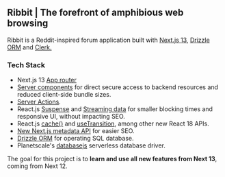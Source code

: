 ## Ribbit | The forefront of amphibious web browsing

Ribbit is a Reddit-inspired forum application built with [Next.js 13](https://nextjs.org/), [Drizzle ORM](https://orm.drizzle.team/) and [Clerk.](https://clerk.com/)

### Tech Stack
- Next.js 13 [App router](https://nextjs.org/docs/app)
- [Server components](https://nextjs.org/docs/getting-started/react-essentials#server-components) for direct secure access to backend resources and reduced client-side bundle sizes.
- [Server Actions](https://nextjs.org/docs/app/building-your-application/data-fetching/server-actions).
- React.js [Suspense](https://react.dev/reference/react/Suspense) and [Streaming data](https://nextjs.org/docs/app/building-your-application/routing/loading-ui-and-streaming) for smaller blocking times and responsive UI, without impacting SEO.
- React.js [cache()](https://nextjs.org/docs/app/building-your-application/data-fetching/caching#react-cache) and [useTransition](https://nextjs.org/docs/app/building-your-application/data-fetching/server-actions#custom-invocation-using-starttransition), among other new React 18 APIs.
-  [New Next.js metadata API](https://nextjs.org/docs/app/api-reference/file-conventions/metadata) for easier SEO.
-  [Drizzle ORM](https://orm.drizzle.team/) for operating SQL database.
-  Planetscale's [databasejs](https://github.com/planetscale/database-js) serverless database driver.


The goal for this project is to **learn and use all new features from Next 13**, coming from Next 12.
